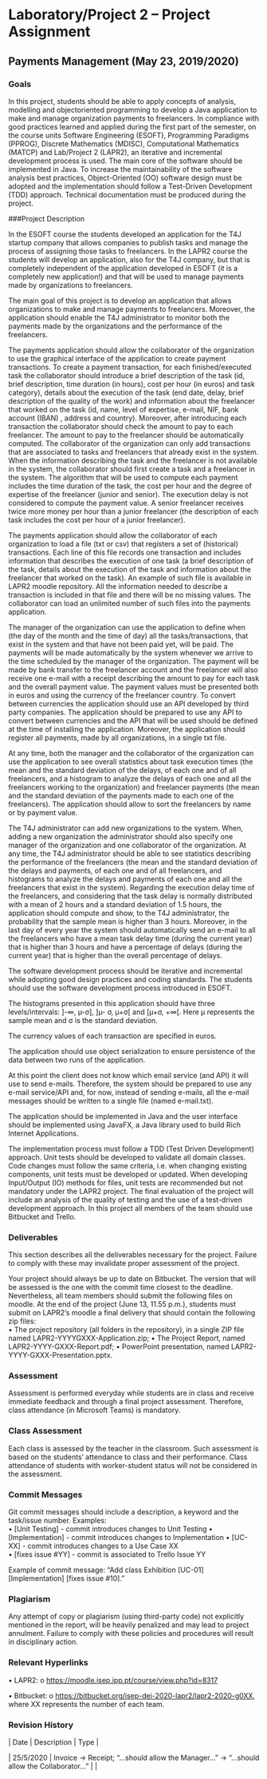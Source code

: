 # Laboratory/Project 2 – Project Assignment 
## Payments Management  (May 23, 2019/2020) 

### Goals 

In this project, students should be able to apply concepts of analysis, modelling and objectoriented programming to develop a Java application to make and manage organization payments to freelancers. In compliance with good practices learned and applied during the first part of the semester, on the course units Software Engineering (ESOFT), Programming Paradigms (PPROG), Discrete Mathematics (MDISC), Computational Mathematics (MATCP) and Lab/Project 2 (LAPR2), an iterative and incremental development process is used. The main core of the software should be implemented in Java. To increase the maintainability of the software analysis best practices, Object-Oriented (OO) software design must be adopted and the implementation should follow a Test-Driven Development (TDD) approach. Technical documentation must be produced during the project. 

###Project Description

In the ESOFT course the students developed an application for the T4J startup company that allows companies to publish tasks and manage the process of assigning those tasks to freelancers. In the LAPR2 course the students will develop an application, also for the T4J company, but that is completely independent of the application developed in ESOFT (it is a completely new application!) and that will be used to manage payments made by organizations to freelancers. 
 
The main goal of this project is to develop an application that allows organizations to make and manage payments to freelancers. Moreover, the application should enable the T4J administrator to monitor both the payments made by the organizations and the performance of the freelancers. 
 
The payments application should allow the collaborator of the organization to use the graphical interface of the application to create payment transactions. To create a payment transaction,  for each finished/executed task the collaborator should introduce a brief description of the task (id, brief description, time duration (in hours), cost per hour (in euros) and task category), details about the execution of the task (end date, delay,  brief description of the quality of the work) and information about the freelancer that worked on the task (id, name, level of expertise,  e-mail, NIF, bank account (IBAN) , address and country). Moreover, after introducing each transaction the collaborator should check the amount to pay to each freelancer. The amount to pay to the freelancer should be automatically computed. The collaborator of the organization can only add transactions that are associated to tasks and freelancers that already exist in the system. When the information describing the task and the freelancer is not available in the system, the 
collaborator should first create a task and a freelancer in the system.  The algorithm that will be used to compute each payment includes the time duration of the task, the cost per hour and the degree of expertise of the freelancer (junior and senior). The execution delay is not considered to compute the payment value. A senior freelancer receives twice more money per hour than a junior freelancer (the description of each task includes the cost per hour of a junior freelancer).  
 
The payments application should allow the collaborator of each organization to load a file (txt or csv) that registers a set of (historical) transactions. Each line of this file records one transaction and includes information that describes the execution of one task (a brief description of the task, details about the execution of the task and information about the freelancer that worked on the task). An example of such file is available in LAPR2 moodle repository. All the information needed to describe a transaction is included in that file and there will be no missing values. The collaborator can load an unlimited number of such files into the payments application. 
 
  The manager of the organization can use the application to define when (the day of the month and the time of day) all the tasks/transactions, that exist in the system and that have not been paid yet, will be paid.  The payments will be made automatically by the system whenever we arrive to the time scheduled by the manager of the organization. The payment will be made by bank transfer to the freelancer account and the freelancer will also receive one e-mail with a receipt describing the amount to pay for each task and the overall payment value. The payment values must be presented both in euros and using the currency of the freelancer country. To convert between currencies the application should use an API developed by third party companies.  The application should be prepared to use any API to convert between currencies and the API that will be used should be defined at the time of installing the application.  Moreover, the application should register all payments, made by all organizations, in a single txt file.   
 
At any time, both the manager and the collaborator of the organization can use the application to see overall statistics about task execution times (the mean and the standard deviation of the delays, of each one and of all freelancers, and a histogram to analyze the delays of each one and all the freelancers working to the organization) and freelancer payments (the mean and the standard deviation of the payments made to each one of the freelancers). The application should allow to sort the freelancers by name or by payment value.   
 
 
The T4J administrator can add new organizations to the system. When, adding a new organization the administrator should also specify one manager of the organization and one collaborator of the organization.   At any time, the T4J administrator should be able to see statistics describing the performance of the freelancers (the mean and the standard deviation of the delays and payments, of each one and of all freelancers, and histograms to analyze the delays and payments of each one and all the freelancers that exist in the system). Regarding the execution delay time of the freelancers, and considering that the task delay is normally distributed with a mean of 2 hours and a standard deviation of 1.5 hours, the application should compute and show, to the T4J administrator, the 
probability that the sample mean is higher than 3 hours. Moreover, in the last day of every year the system should automatically send an e-mail to all the freelancers who have a mean task delay time (during the current year) that is higher than 3 hours and have a percentage of delays (during the current year) that is higher than the overall percentage of delays.    
 
The software development process should be iterative and incremental while adopting good design practices and coding standards. The students should use the software development process introduced in ESOFT.  
 
The histograms presented in this application should have three levels/intervals: ]-∞, µ-σ], ]µ- σ, µ+σ[ and [µ+σ, +∞[. Here μ represents the sample mean and σ is the standard deviation. 
 
The currency values of each transaction are specified in euros. 
 
The application should use object serialization to ensure persistence of the data between two runs of the application. 
 
At this point the client does not know which email service (and API) it will use to send e-mails. Therefore, the system should be prepared to use any e-mail service/API and, for now, instead of sending e-mails, all the e-mail messages should be written to a single file (named e-mail.txt). 
 
The application should be implemented in Java and the user interface should be implemented using JavaFX, a Java library used to build Rich Internet Applications. 
 
The implementation process must follow a TDD (Test Driven Development) approach. Unit tests should be developed to validate all domain classes. Code changes must follow the same criteria, i.e. when changing existing components, unit tests must be developed or updated. When developing Input/Output (IO) methods for files, unit tests are recommended but not mandatory under the LAPR2 project. The final evaluation of the project will include an analysis of the quality of testing and the use of a test-driven development approach.  In this project all members of the team should use Bitbucket and Trello.

### Deliverables

This section describes all the deliverables necessary for the project. Failure to comply with these may invalidate proper assessment of the project.  
 
Your project should always be up to date on Bitbucket. The version that will be assessed is the one with the commit time closest to the deadline. Nevertheless, all team members should submit the following files on moodle. At the end of the project (June 13, 11.55 p.m.), students must submit on LAPR2’s moodle a final delivery that should contain the following zip files:  
  • The project repository (all folders in the repository), in a single ZIP file named LAPR2-YYYYGXXX-Application.zip; 
  • The Project Report, named LAPR2-YYYY-GXXX-Report.pdf; 
 • PowerPoint presentation, named LAPR2-YYYY-GXXX-Presentation.pptx. 

### Assessment

Assessment is performed everyday while students are in class and receive immediate feedback and through a final project assessment. Therefore, class attendance (in Microsoft Teams) is mandatory.

### Class Assessment 

Each class is assessed by the teacher in the classroom. Such assessment is based on the students’ attendance to class and their performance. Class attendance of students with worker-student status will not be considered in the assessment. 

### Commit Messages 

Git commit messages should include a description, a keyword and the task/issue number. Examples:  
 • [Unit Testing] - commit introduces changes to Unit Testing 
 • [Implementation] - commit introduces changes to Implementation 
 • [UC-XX] - commit introduces changes to a Use Case XX  
• [fixes issue #YY] - commit is associated to Trello Issue YY  
 
Example of commit message: “Add class Exhibition [UC-01] [Implementation] [fixes issue #10].”

### Plagiarism

Any attempt of copy or plagiarism (using third-party code) not explicitly mentioned in the report, will be heavily penalized and may lead to project annulment. Failure to comply with these policies and procedures will result in disciplinary action.

### Relevant Hyperlinks 

• LAPR2:  o https://moodle.isep.ipp.pt/course/view.php?id=8317 
 
• Bitbucket:  o https://bitbucket.org/isep-dei-2020-lapr2/lapr2-2020-g0XX, where XX represents the number of each team. 

### Revision History 

| Date | Description  | Type |

| 25/5/2020  | Invoice -> Receipt; “...should allow the Manager...” -> “...should allow the Collaborator...”  |     |
